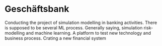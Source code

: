 # Geschäftsbank
Conducting the project of simulation modelling in banking activities. There is supposed to be several ML process.
Generally saying, simulation risk-modelling and machine learning.
A platform to test new technology and business process.
Crating a new financial system
